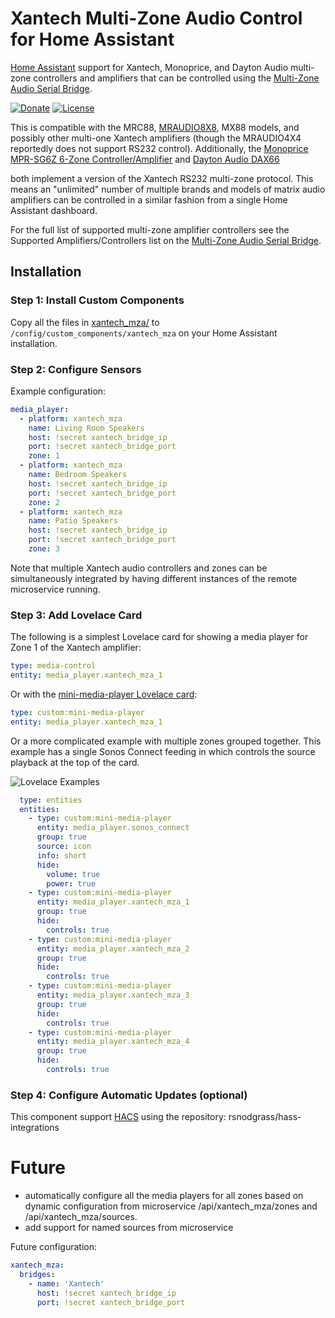 # Xantech Multi-Zone Audio Control for Home Assistant

[Home Assistant](https://www.home-assistant.io/) support for Xantech, Monoprice, and Dayton Audio multi-zone controllers and amplifiers that can be controlled using the [Multi-Zone Audio Serial Bridge](https://github.com/rsnodgrass/hassio-addons/tree/master/xantech-serial-bridge).

[![Donate](https://img.shields.io/badge/Donate-PayPal-green.svg)](https://www.paypal.com/cgi-bin/webscr?cmd=_donations&business=WREP29UDAMB6G)
[![License](https://img.shields.io/badge/License-Apache%202.0-blue.svg)](https://opensource.org/licenses/Apache-2.0)

This is compatible with the MRC88, [MRAUDIO8X8](https://corebrands-resources.s3.amazonaws.com/products/Xantech-Discontinued-Manuals/9_MRC88m.pdf), MX88 models, and possibly other multi-one Xantech amplifiers (though the MRAUDIO4X4 reportedly does not support RS232 control). Additionally, the [Monoprice MPR-SG6Z 6-Zone Controller/Amplifier](https://www.monoprice.com/product?p_id=10761) and [Dayton Audio DAX66](https://www.parts-express.com/dayton-audio-dax66-6-source-6-room-distributed-whole-house-audio-system-with-keypads-25-wpc--300-585)

both implement a version of the Xantech RS232 multi-zone protocol. This means an "unlimited" number
of multiple brands and models of matrix audio amplifiers can be controlled in a similar fashion from a
single Home Assistant dashboard.

For the full list of supported multi-zone amplifier controllers see the Supported Amplifiers/Controllers
list on the [Multi-Zone Audio Serial Bridge](https://github.com/rsnodgrass/hassio-addons/tree/master/xantech-serial-bridge).

## Installation

### Step 1: Install Custom Components

Copy all the files in [xantech_mza/](https://github.com/rsnodgrass/hass-integrations/tree/master/custom_components/xantech_mza) to `/config/custom_components/xantech_mza` on your Home Assistant installation.

### Step 2: Configure Sensors

Example configuration:

```yaml
media_player:
  - platform: xantech_mza
    name: Living Room Speakers
    host: !secret xantech_bridge_ip
    port: !secret xantech_bridge_port
    zone: 1
  - platform: xantech_mza
    name: Bedroom Speakers
    host: !secret xantech_bridge_ip
    port: !secret xantech_bridge_port
    zone: 2
  - platform: xantech_mza
    name: Patio Speakers
    host: !secret xantech_bridge_ip
    port: !secret xantech_bridge_port
    zone: 3
```

Note that multiple Xantech audio controllers and zones can be simultaneously integrated by having
different instances of the remote microservice running.

### Step 3: Add Lovelace Card

The following is a simplest Lovelace card for showing a media player for Zone 1 of the Xantech amplifier:

```yaml
type: media-control
entity: media_player.xantech_mza_1
```

Or with the [mini-media-player Lovelace card](https://github.com/kalkih/mini-media-player):

```yaml
type: custom:mini-media-player
entity: media_player.xantech_mza_1
```

Or a more complicated example with multiple zones grouped together. This example has a single Sonos Connect feeding in which controls the source playback at the top of the card.

![Lovelace Examples](https://user-images.githubusercontent.com/457678/52081831-800cec80-259b-11e9-9b35-63b23805c879.png)

```yaml
  type: entities
  entities:
    - type: custom:mini-media-player
      entity: media_player.sonos_connect
      group: true
      source: icon
      info: short
      hide:
        volume: true
        power: true
    - type: custom:mini-media-player
      entity: media_player.xantech_mza_1
      group: true
      hide:
        controls: true
    - type: custom:mini-media-player
      entity: media_player.xantech_mza_2
      group: true
      hide:
        controls: true
    - type: custom:mini-media-player
      entity: media_player.xantech_mza_3
      group: true
      hide:
        controls: true
    - type: custom:mini-media-player
      entity: media_player.xantech_mza_4
      group: true
      hide:
        controls: true
```

### Step 4: Configure Automatic Updates (optional)

This component support [HACS](https://github.com/custom-components/hacs) using the repository: rsnodgrass/hass-integrations

# Future

* automatically configure all the media players for all zones based on dynamic configuration from microservice /api/xantech_mza/zones and /api/xantech_mza/sources.
* add support for named sources from microservice

Future configuration:

```yaml
xantech_mza:
  bridges:
    - name: 'Xantech'
      host: !secret xantech_bridge_ip
      port: !secret xantech_bridge_port
```
